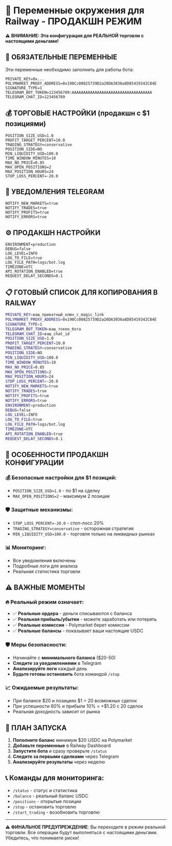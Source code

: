 # 🚀 Переменные окружения для Railway - ПРОДАКШН РЕЖИМ

⚠️ **ВНИМАНИЕ: Эта конфигурация для РЕАЛЬНОЙ торговли с настоящими деньгами!**

## 🔑 ОБЯЗАТЕЛЬНЫЕ ПЕРЕМЕННЫЕ

Эти переменные необходимо заполнить для работы бота:

```
PRIVATE_KEY=0x...
POLYMARKET_PROXY_ADDRESS=0x190Cc00825739D2a20DA3036a8D85419342C84E
SIGNATURE_TYPE=1
TELEGRAM_BOT_TOKEN=123456789:AAAAAAAAAAAAAAAAAAAAAAAAAAAAAAAAAAA
TELEGRAM_CHAT_ID=123456789
```

## 💰 ТОРГОВЫЕ НАСТРОЙКИ (продакшн с $1 позициями)

```
POSITION_SIZE_USD=1.0
PROFIT_TARGET_PERCENT=10.0
TRADING_STRATEGY=conservative
POSITION_SIDE=NO
MIN_LIQUIDITY_USD=100.0
TIME_WINDOW_MINUTES=10
MAX_NO_PRICE=0.85
MAX_OPEN_POSITIONS=2
MAX_POSITION_HOURS=24
STOP_LOSS_PERCENT=-20.0
```

## 📱 УВЕДОМЛЕНИЯ TELEGRAM

```
NOTIFY_NEW_MARKETS=true
NOTIFY_TRADES=true
NOTIFY_PROFITS=true
NOTIFY_ERRORS=true
```

## ⚙️ ПРОДАКШН НАСТРОЙКИ

```
ENVIRONMENT=production
DEBUG=false
LOG_LEVEL=INFO
LOG_TO_FILE=true
LOG_FILE_PATH=logs/bot.log
TIMEZONE=UTC
API_ROTATION_ENABLED=true
REQUEST_DELAY_SECONDS=0.1
```

## 📋 ГОТОВЫЙ СПИСОК ДЛЯ КОПИРОВАНИЯ В RAILWAY

```bash
PRIVATE_KEY=ваш_приватный_ключ_с_magic_link
POLYMARKET_PROXY_ADDRESS=0x190Cc00825739D2a20DA3036a8D85419342C84E
SIGNATURE_TYPE=1
TELEGRAM_BOT_TOKEN=ваш_токен_бота
TELEGRAM_CHAT_ID=ваш_chat_id
POSITION_SIZE_USD=1.0
PROFIT_TARGET_PERCENT=10.0
TRADING_STRATEGY=conservative
POSITION_SIDE=NO
MIN_LIQUIDITY_USD=100.0
TIME_WINDOW_MINUTES=10
MAX_NO_PRICE=0.85
MAX_OPEN_POSITIONS=2
MAX_POSITION_HOURS=24
STOP_LOSS_PERCENT=-20.0
NOTIFY_NEW_MARKETS=true
NOTIFY_TRADES=true
NOTIFY_PROFITS=true
NOTIFY_ERRORS=true
ENVIRONMENT=production
DEBUG=false
LOG_LEVEL=INFO
LOG_TO_FILE=true
LOG_FILE_PATH=logs/bot.log
TIMEZONE=UTC
API_ROTATION_ENABLED=true
REQUEST_DELAY_SECONDS=0.1
```

## 🎯 ОСОБЕННОСТИ ПРОДАКШН КОНФИГУРАЦИИ

### 💰 Безопасные настройки для $1 позиций:

- `POSITION_SIZE_USD=1.0` - по $1 на сделку
- `MAX_OPEN_POSITIONS=2` - максимум 2 позиции

### 🛡️ Защитные механизмы:

- `STOP_LOSS_PERCENT=-20.0` - стоп-лосс 20%
- `TRADING_STRATEGY=conservative` - осторожная стратегия
- `MIN_LIQUIDITY_USD=100.0` - торговля только на ликвидных рынках

### 📊 Мониторинг:

- Все уведомления включены
- Подробные логи для анализа
- Реальная статистика торговли

## ⚠️ ВАЖНЫЕ МОМЕНТЫ

### 🔥 Реальный режим означает:

- ✅ **Реальные ордера** - деньги списываются с баланса
- ✅ **Реальная прибыль/убытки** - можете заработать или потерять
- ✅ **Реальные комиссии** - Polymarket берет комиссии
- ✅ **Реальные балансы** - показывает ваши настоящие USDC

### 🛡️ Меры безопасности:

- Начинайте с **минимального баланса** ($20-50)
- **Следите за уведомлениями** в Telegram
- **Анализируйте логи** каждый день
- **Будьте готовы остановить** бота командой `/stop`

### 📈 Ожидаемые результаты:

- При балансе $20 и позициях $1 = 20 возможных сделок
- При успешности 60% и прибыли 10% = +$1.20 с 20 сделок
- Реальная доходность зависит от рынка

## 🚀 ПЛАН ЗАПУСКА

1. **Пополните баланс** минимум $20 USDC на Polymarket
2. **Добавьте переменные** в Railway Dashboard
3. **Запустите бота** и сразу проверьте `/status`
4. **Следите за первыми сделками** через Telegram
5. **Анализируйте результаты** через неделю

## 📞 Команды для мониторинга:

- `/status` - статус и статистика
- `/balance` - реальный баланс USDC
- `/positions` - открытые позиции
- `/stop` - остановить торговлю
- `/start_trading` - возобновить торговлю

---

⚠️ **ФИНАЛЬНОЕ ПРЕДУПРЕЖДЕНИЕ**: Вы переходите в режим реальной торговли. Все операции будут выполняться с настоящими деньгами. Убедитесь, что понимаете риски!
